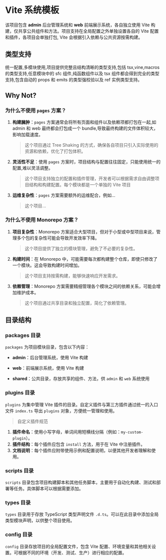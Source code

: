 # Vite 系统模板

该项目包含 **admin** 后台管理系统和 **web** 前端展示系统，各自独立使用 Vite 构建，仅共享公共组件和方法。项目支持在全局配置之外单独设置各自的 Vite 配置和插件，各项目会单独打包, Vite 会根据引入依赖与公共资源按需构建。

## 类型支持

统一配置,多模块使用,项目提供完整且结构清晰的类型支持,包括 tsx,vine,macros 的类型支持,任意模块中的 sfc 组件,纯函数组件以及 tsx 组件都会得到完全的类型支持,包含自动的 props 和 emits 的类型强校验以及 ref 实例类型支持。

## Why Not?

### 为什么不使用 `pages` 方案？

1. **构建臃肿**：`pages` 方案通常会将所有页面和组件以及依赖项都打包在一起,如 admin 和 web 最终都会打包成一个 bundle,导致最终构建的文件体积较大，影响加载速度。

   > 这个项目通过 Tree Shaking 的方式，确保各自项目只引入实际使用的资源和依赖，优化了打包体积。

2. **灵活性不足**：使用 `pages` 方案时，项目结构与配置往往固定，只能使用统一的配置,难以灵活调整。

   > 这个项目支持独立的配置和插件管理，开发者可以根据需求自由调整项目结构和构建配置。每个模块都是一个单独的 Vite 项目

3. **运维复杂性**：`pages` 方案需要额外的运维配合，例如...

   > 这个项目...

### 为什么不使用 Monorepo 方案？

1. **项目复杂性**：Monorepo 方案适合大型项目，但对于小型或中型项目来说，管理多个包的复杂性可能会导致开发效率下降。

   > 这个项目提供了独立的模块管理，避免了不必要的复杂性。

2. **构建时间**：在 Monorepo 中，可能需要每次都构建整个仓库，即使只修改了一个模块。这会导致构建时间增加。

   > 这个项目支持按需构建，能够快速响应开发需求。

3. **依赖管理**：Monorepo 方案需要精细管理各个模块之间的依赖关系，可能会增加维护成本。

   > 这个项目通过共享目录和独立配置，简化了依赖管理。

## 目录结构

### packages 目录

`packages` 为项目模块目录，包含以下内容：

- **admin**：后台管理系统，使用 Vite 构建

- **web**：前端展示系统，使用 Vite 构建

- **shared**：公共目录，存放共享的组件、方法，供 `admin` 和 `web` 系统使用

### plugins 目录

`plugins` 为集中管理 Vite 插件的目录。自定义插件与第三方插件通过统一的入口文件 `index.ts` 导出 `plugins` 对象，方便统一管理和使用。

> 自定义插件规范

1. **插件命名**：使用小写字母，单词间用短横线分隔（例如：`my-custom-plugin`）。
2. **插件结构**：每个插件应包含 `install` 方法，用于在 Vite 中注册插件。
3. **文档说明**：每个插件应附带使用示例和配置说明，以便其他开发者理解和使用。

### scripts 目录

`scripts` 目录包含项目构建脚本和其他任务脚本，主要用于自动化构建、测试和部署等任务。具体脚本可以根据需要添加。

### types 目录

`types` 目录用于存放 TypeScript 类型声明文件 `.d.ts`。可以在此目录中添加全局类型模块声明，以供整个项目使用。

### config 目录

`config` 目录存放项目的全局配置文件，包含 Vite 配置、环境变量和其他相关设置。可根据不同的环境（开发、测试、生产）进行相应的配置。
